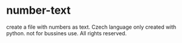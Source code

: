 # number-text
create a file with numbers as text. Czech language only
created with python.
not for bussines use.
All rights reserved.